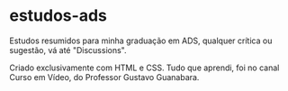 # estudos-ads
Estudos resumidos para minha graduação em ADS, qualquer crítica ou sugestão, vá até "Discussions".

Criado exclusivamente com HTML e CSS. Tudo que aprendi, foi no canal Curso em Vídeo, do Professor Gustavo Guanabara.
